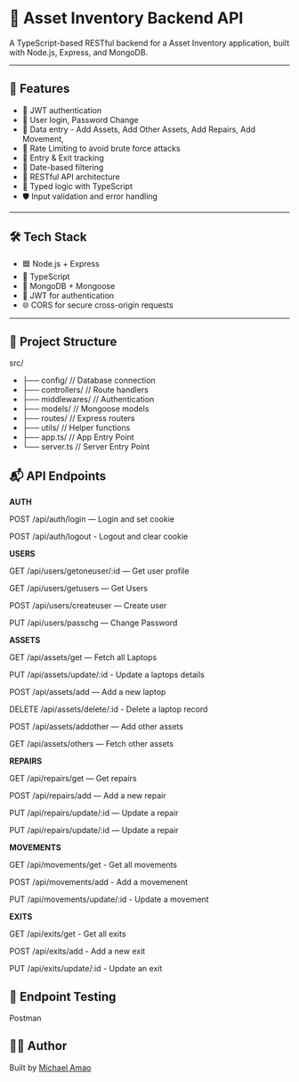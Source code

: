 # 📱 Asset Inventory Backend API

A TypeScript-based RESTful backend for a Asset Inventory application, built with Node.js, Express, and MongoDB.

---

## 🚀 Features

- 🔐 JWT authentication
- 🧑 User login, Password Change
- 📝 Data entry - Add Assets, Add Other Assets, Add Repairs, Add Movement,
- 🚫 Rate Limiting to avoid brute force attacks
- 🧾 Entry & Exit tracking
- 📅 Date-based filtering
- 🔌 RESTful API architecture
- 🧠 Typed logic with TypeScript
- 🛡️ Input validation and error handling

---

## 🛠️ Tech Stack

- 🟦 Node.js + Express
- 📘 TypeScript
- 🍃 MongoDB + Mongoose
- 🔑 JWT for authentication
- 🌐 CORS for secure cross-origin requests

---

## 📁 Project Structure

src/

- ├── config/ // Database connection
- ├── controllers/ // Route handlers
- ├── middlewares/ // Authentication
- ├── models/ // Mongoose models
- ├── routes/ // Express routers
- ├── utils/ // Helper functions
- ├── app.ts/ // App Entry Point
- └── server.ts // Server Entry Point

## 📬 API Endpoints

**AUTH**

POST /api/auth/login — Login and set cookie

POST /api/auth/logout - Logout and clear cookie

**USERS**

GET /api/users/getoneuser/:id — Get user profile

GET /api/users/getusers — Get Users

POST /api/users/createuser — Create user

PUT /api/users/passchg — Change Password

**ASSETS**

GET /api/assets/get — Fetch all Laptops

PUT /api/assets/update/:id - Update a laptops details

POST /api/assets/add — Add a new laptop

DELETE /api/assets/delete/:id - Delete a laptop record

POST /api/assets/addother — Add other assets

GET /api/assets/others — Fetch other assets

**REPAIRS**

GET /api/repairs/get — Get repairs

POST /api/repairs/add — Add a new repair

PUT /api/repairs/update/:id — Update a repair

PUT /api/repairs/update/:id — Update a repair

**MOVEMENTS**

GET /api/movements/get - Get all movements

POST /api/movements/add - Add a movemenent

PUT /api/movements/update/:id - Update a movement

**EXITS**

GET /api/exits/get - Get all exits

POST /api/exits/add - Add a new exit

PUT /api/exits/update/:id - Update an exit

## 🧪 Endpoint Testing

Postman

## 👨‍💻 Author

Built by [Michael Amao](https://github.com/tireddev24)
